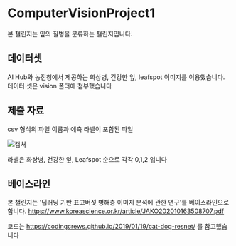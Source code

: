 # ComputerVisionProject1

본 챌린지는 잎의 질병을 분류하는 챌린지입니다. 





## 데이터셋

AI Hub와 농진청에서 제공하는 화상병, 건강한 잎, leafspot 이미지를 이용했습니다.
데이터 셋은 vision 폴더에 첨부했습니다


## 제출 자료

csv 형식의 파일 이름과 예측 라벨이 포함된 파일

![캡처](https://user-images.githubusercontent.com/85859441/137592622-858fa11f-682d-4776-861b-346515f5c931.PNG)

라벨은 화상병, 건강한 잎, Leafspot 순으로 각각 0,1,2 입니다 












## 베이스라인

본 챌린지는 '딥러닝 기반 표고버섯 병해충 이미지 분석에 관한 연구'를 베이스라인으로 합니다.
https://www.koreascience.or.kr/article/JAKO202010163508707.pdf

코드는 https://codingcrews.github.io/2019/01/19/cat-dog-resnet/ 를 참고했습니다





